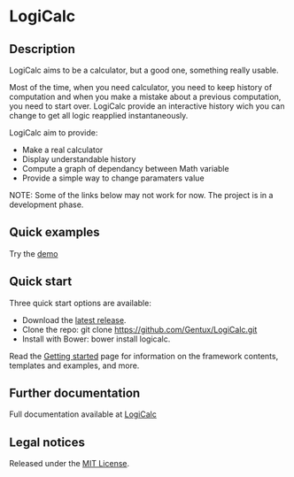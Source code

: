LogiCalc
========

## Description ##

LogiCalc aims to be a calculator, but a good one, something really usable.

Most of the time, when you need calculator, you need to keep history of computation and when you make a mistake about a
previous computation, you need to start over. LogiCalc provide an interactive history wich you can change to get all
logic reapplied instantaneously.

LogiCalc aim to provide:
* Make a real calculator
* Display understandable history
* Compute a graph of dependancy between Math variable
* Provide a simple way to change paramaters value

NOTE: Some of the links below may not work for now. The project is in a development phase.

## Quick examples ##

Try the [demo](http://logicalc.gentux.io)

## Quick start ##

Three quick start options are available:
* Download the [latest release](http://logicalc.gentux.io/download).
* Clone the repo: git clone https://github.com/Gentux/LogiCalc.git
* Install with Bower: bower install logicalc.

Read the [Getting started](http://logicalc.gentux.io/documentation) page for information on the framework contents,
templates and examples, and more.

## Further documentation ##

Full documentation available at [LogiCalc](http://logicalc.gentux.io/documentation)

## Legal notices ##

Released under the [MIT License](http://www.opensource.org/licenses/mit-license.php).

